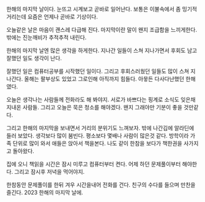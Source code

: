
한해의 마지막 날이다.
눈뜨고 시계보고 곧바로 일어난다.
보통은 이불속에서 좀 밍기적거리는데
요즘은 언제나 곧바로 기상이다.

오늘같은 날은 마음이 괜스레 다급해 진다.
마지막이란 말이 왠지 조급함을 느끼게한다.
밖에는 진눈깨비가 추적추적 내린다.

한해의 마지막 날엔 많은 생각을 하게한다.
지나간 일들이 스쳐 지나가면서 후회도 남고
잘했던 일도 생각이 난다.

잘했던 일은 컴퓨터공부를 시작했던 일이다.
그리고 후회스러웠던 일들도 많이 스쳐 지나간다.
올해는 팔부상도 있었고 그로인해 아직까지 힘들다.
아뭏든 다사다난했던 한해였다.

오늘은 생각나는 사람들께 전화라도 해 봐야지.
서로가 바쁘다는 핑계로 소식도 잊은채 지내온 사람들.
그리고 오늘은 묵은 청소를 해야겠다.
왠지 그래야만 기분이 좋을 것만같다.

그리고 한해의 마지막을 보내면서 거리의 분위기도 느껴보자.
밖에 나간김에 알라딘에 들러 보았다.
생각보다 많이 붐빈다. 평소보다 몇배나 사람이 많은것 같다.
방학이라 가족 단위로 많이 와서 애들은 앉아서 책을본다.
나도 같이 한참을 보다가 책한권을 사가지고 돌아왔다.

집에 오니 책읽을 시간은 잠시 미루고 컴퓨터부터 켠다.
어제 하던 문제풀이부터 해야한다.
그리고 잠시후 저녁을 먹어야지.

한참동안 문제풀이를 한뒤 겨우 시간을내어 전화를 건다. 
친구의 수다를 들으며 만찬을 즐긴다.
2023 한해의 마지막 날에.